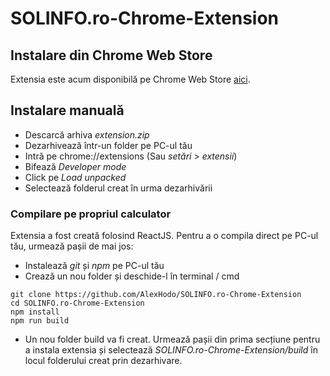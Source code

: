 # SOLINFO.ro-Chrome-Extension

## Instalare din Chrome Web Store
Extensia este acum disponibilă pe Chrome Web Store [aici](https://chrome.google.com/webstore/detail/solinforo/abmhdbimjkobbjbdbafjnamidmjkopkh).
 
## Instalare manuală
- Descarcă arhiva _extension.zip_
- Dezarhivează într-un folder pe PC-ul tău
- Intră pe chrome://extensions (Sau _setări_ > _extensii_)
- Bifează _Developer mode_
- Click pe _Load unpacked_
- Selectează folderul creat în urma dezarhivării

### Compilare pe propriul calculator
Extensia a fost creată folosind ReactJS. Pentru a o compila direct pe PC-ul tău, urmează pașii de mai jos:
- Instalează _git_ și _npm_ pe PC-ul tău
- Crează un nou folder și deschide-l în terminal / cmd
```
git clone https://github.com/AlexHodo/SOLINFO.ro-Chrome-Extension
cd SOLINFO.ro-Chrome-Extension
npm install
npm run build
```
- Un nou folder build va fi creat. Urmează pașii din prima secțiune pentru a instala extensia și selectează _SOLINFO.ro-Chrome-Extension/build_ în locul folderului creat prin dezarhivare.

